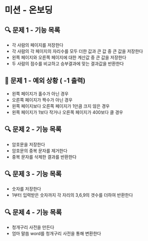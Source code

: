 # 미션 - 온보딩

## 🔍 문제 1 - 기능 목록
- 각 사람의 페이지를 저장한다
- 각 사람의 각 페이지의 자리수를 모두 더한 값과 큰 값 중 큰 값을 저장한다
- 왼쪽 페이지와 오른쪽 페이지에 대한 계산값 중 큰 값을 저장한다
- 두 사람의 점수를 비교하고 승부결과에 맞는 결과값을 반환한다


## 🎯 문제 1 - 예외 상황 ( -1 출력)
- 왼쪽 페이지가 홀수가 아닌 경우
- 오른쪽 페이지가 짝수가 아닌 경우
- 왼쪽 페이지보다 오른쪽 페이지가 1만큼 크지 않은 경우
- 왼쪽 페이지가 1보다 작거나 오른쪽 페이지가 400보다 클 경우


## 🔍 문제 2 - 기능 목록
- 암호문을 저장한다
- 암호문의 중복 문자를 제거한다
- 중복 문자를 삭제한 결과를 반환한다


## 🔍 문제 3 - 기능 목록
- 숫자를 저장한다
- 1부터 입력받은 숫자까지 각 자리의 3,6,9의 갯수를 더하여 반환한다



## 🔍 문제 4 - 기능 목록
- 청개구리 사전을 만든다
- 엄마 말씀 word를 청개구리 사전을 통해 변환한다